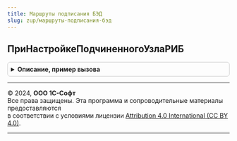 ```yaml
---
title: Маршруты подписания БЭД
slug: zup/маршруты-подписания-бэд
---
```



## ПриНастройкеПодчиненногоУзлаРИБ
<details style="margin: 1em 0; padding: 0.5em; border: 1px solid #ccc; border-radius: 6px;">

<summary style="font-weight: bold; cursor: pointer;">Описание, пример вызова</summary>

```bsl

// См. ЭлектронноеВзаимодействие.ПриНастройкеПодчиненногоУзлаРИБ.
Процедура ПриНастройкеПодчиненногоУзлаРИБ() Экспорт
```

Пример вызова
```bsl
МаршрутыПодписанияБЭД.ПриНастройкеПодчиненногоУзлаРИБ() 
```
</details>

---

© 2024, **ООО 1С-Софт**  
Все права защищены. Эта программа и сопроводительные материалы предоставляются  
в соответствии с условиями лицензии [Attribution 4.0 International (CC BY 4.0)](https://creativecommons.org/licenses/by/4.0/legalcode).

---
